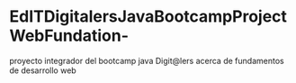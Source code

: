 # EdITDigitalersJavaBootcampProjectWebFundation-
proyecto integrador del bootcamp java Digit@lers acerca de fundamentos de desarrollo web
